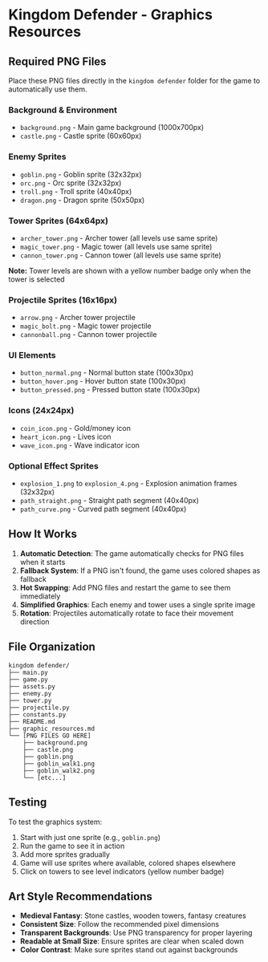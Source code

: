 # Kingdom Defender - Graphics Resources

## Required PNG Files

Place these PNG files directly in the `kingdom defender` folder for the game to automatically use them.

### Background & Environment
- `background.png` - Main game background (1000x700px)
- `castle.png` - Castle sprite (60x60px)

### Enemy Sprites
- `goblin.png` - Goblin sprite (32x32px)
- `orc.png` - Orc sprite (32x32px)
- `troll.png` - Troll sprite (40x40px)
- `dragon.png` - Dragon sprite (50x50px)

### Tower Sprites (64x64px)
- `archer_tower.png` - Archer tower (all levels use same sprite)
- `magic_tower.png` - Magic tower (all levels use same sprite)
- `cannon_tower.png` - Cannon tower (all levels use same sprite)

**Note:** Tower levels are shown with a yellow number badge only when the tower is selected

### Projectile Sprites (16x16px)
- `arrow.png` - Archer tower projectile
- `magic_bolt.png` - Magic tower projectile
- `cannonball.png` - Cannon tower projectile

### UI Elements
- `button_normal.png` - Normal button state (100x30px)
- `button_hover.png` - Hover button state (100x30px)
- `button_pressed.png` - Pressed button state (100x30px)

### Icons (24x24px)
- `coin_icon.png` - Gold/money icon
- `heart_icon.png` - Lives icon
- `wave_icon.png` - Wave indicator icon

### Optional Effect Sprites
- `explosion_1.png` to `explosion_4.png` - Explosion animation frames (32x32px)
- `path_straight.png` - Straight path segment (40x40px)
- `path_curve.png` - Curved path segment (40x40px)

## How It Works

1. **Automatic Detection**: The game automatically checks for PNG files when it starts
2. **Fallback System**: If a PNG isn't found, the game uses colored shapes as fallback
3. **Hot Swapping**: Add PNG files and restart the game to see them immediately
4. **Simplified Graphics**: Each enemy and tower uses a single sprite image
5. **Rotation**: Projectiles automatically rotate to face their movement direction

## File Organization

```
kingdom defender/
├── main.py
├── game.py
├── assets.py
├── enemy.py
├── tower.py
├── projectile.py
├── constants.py
├── README.md
├── graphic_resources.md
└── [PNG FILES GO HERE]
    ├── background.png
    ├── castle.png
    ├── goblin.png
    ├── goblin_walk1.png
    ├── goblin_walk2.png
    └── [etc...]
```

## Testing

To test the graphics system:
1. Start with just one sprite (e.g., `goblin.png`)
2. Run the game to see it in action
3. Add more sprites gradually
4. Game will use sprites where available, colored shapes elsewhere
5. Click on towers to see level indicators (yellow number badge)

## Art Style Recommendations

- **Medieval Fantasy**: Stone castles, wooden towers, fantasy creatures
- **Consistent Size**: Follow the recommended pixel dimensions
- **Transparent Backgrounds**: Use PNG transparency for proper layering
- **Readable at Small Size**: Ensure sprites are clear when scaled down
- **Color Contrast**: Make sure sprites stand out against backgrounds
